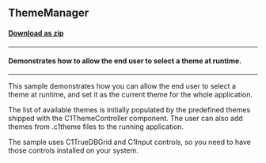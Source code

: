 ## ThemeManager
#### [Download as zip](https://grapecity.github.io/DownGit/#/home?url=https://github.com/GrapeCity/ComponentOne-WinForms-Samples/tree/master/NetFramework\Themes\CS\ThemeManager)
____
#### Demonstrates how to allow the end user to select a theme at runtime.
____
This sample demonstrates how you can allow the end user to select a theme at runtime, and set it as the current theme for the whole application. 

The list of available themes is initially populated by the predefined themes shipped with the C1ThemeController component. The user can also add themes from .c1theme files to the running application. 

The sample uses C1TrueDBGrid and C1Input controls, so you need to have those controls installed on your system. 